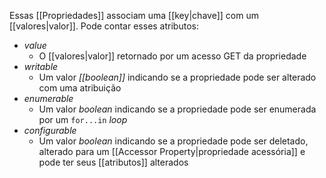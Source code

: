 Essas [[Propriedades]] associam uma [[key|chave]] com um [[valores|valor]].
Pode contar esses atributos:

- _value_
  - O [[valores|valor]] retornado por um acesso GET da propriedade
- _writable_
  - Um valor _[[boolean]]_ indicando se a propriedade pode ser alterado com uma atribuição
- _enumerable_
  - Um valor _boolean_ indicando se a propriedade pode ser enumerada por um `for...in` _loop_
- _configurable_
  - Um valor _boolean_ indicando se a propriedade pode ser deletado, alterado para um [[Accessor Property|propriedade acessória]] e pode ter seus [[atributos]] alterados
